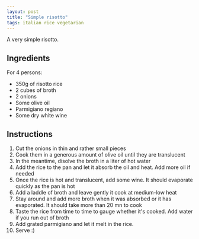 ```yaml
---
layout: post
title: "Simple risotto"
tags: italian rice vegetarian
---
```


A very simple risotto.

## Ingredients

For 4 persons:
 -  350g of risotto rice
 -  2 cubes of broth
 -  2 onions
 -  Some olive oil
 -  Parmigiano regiano
 -  Some dry white wine

## Instructions

1. Cut the onions in thin and rather small pieces
2. Cook them in a generous amount of olive oil until they are translucent
3. In the meantime, disolve the broth in a liter of hot water
4. Add the rice to the pan and let it absorb the oil and heat. Add more oil if needed
5. Once the rice is hot and translucent, add some wine. It should evaporate quickly as the pan is hot
6. Add a laddle of broth and leave gently it cook at medium-low heat
7. Stay around and add more broth when it was absorbed or it has evaporated. It should take more than 20 mn to cook
9. Taste the rice from time to time to gauge whether it's cooked. Add water if you run out of broth
10. Add grated parmigiano and let it melt in the rice.
11. Serve :)
